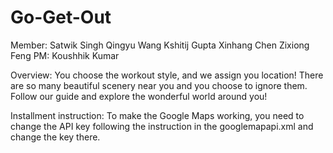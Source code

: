 # Go-Get-Out
Member:
Satwik Singh
Qingyu Wang
Kshitij Gupta
Xinhang Chen
Zixiong Feng
PM: Koushhik Kumar

Overview:
You choose the workout style, and we assign you location! 
There are so many beautiful scenery near you and you choose to ignore them. Follow our guide and explore the wonderful world around you!

Installment instruction:
To make the Google Maps working, you need to change the API key following the instruction in the googlemapapi.xml and change the key there.
